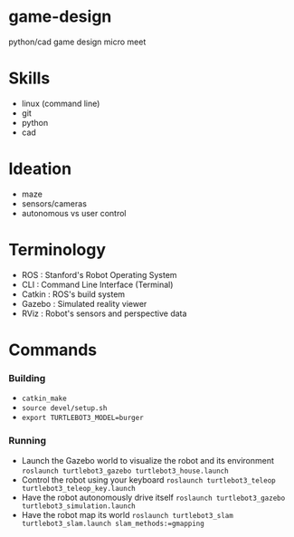 # game-design
python/cad game design micro meet

# Skills
- linux (command line)
- git
- python
- cad

# Ideation
- maze
- sensors/cameras
- autonomous vs user control

# Terminology
- ROS : Stanford's Robot Operating System
- CLI : Command Line Interface (Terminal)
- Catkin : ROS's build system
- Gazebo : Simulated reality viewer
- RViz : Robot's sensors and perspective data

# Commands
### Building
- `catkin_make`
- `source devel/setup.sh`
- `export TURTLEBOT3_MODEL=burger`

### Running
- Launch the Gazebo world to visualize the robot and its environment
    `roslaunch turtlebot3_gazebo turtlebot3_house.launch`
- Control the robot using your keyboard
    `roslaunch turtlebot3_teleop turtlebot3_teleop_key.launch`
- Have the robot autonomously drive itself
    `roslaunch turtlebot3_gazebo turtlebot3_simulation.launch`
- Have the robot map its world
    `roslaunch turtlebot3_slam turtlebot3_slam.launch slam_methods:=gmapping`
